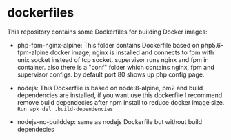 # dockerfiles
This repository contains some Dockerfiles for building Docker images:


- php-fpm-nginx-alpine: 
   This folder contains Dockerfile based on php5.6-fpm-alpine docker image, nginx is installed and 
   connects to fpm with unix socket instead of tcp socket.
   supervisor runs nginx and fpm in container.
   also there is a "conf" folder which contains nginx, fpm and supervisor configs.
   by default port 80 shows up php config page.
   
   
- nodejs: 
   This Dockerfile is based on node:8-alpine, pm2 and build dependencies are installed, 
   if you want use this dockerfile I recommend remove build dependecies after npm install to reduce docker image size. 
   ``` Run apk del .build-dependencies ```
   
   
- nodejs-no-builddep: 
   same as nodejs Dockerfile but without build dependecies
